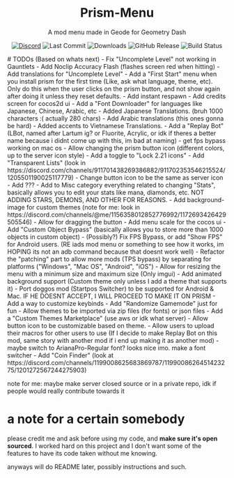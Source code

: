 <div align="center">

# Prism-Menu
A mod menu made in Geode for Geometry Dash

<a href="https://discord.gg/pnD8cnwdhZ"><img src="https://img.shields.io/discord/1199008625683869787?color=7389D8&labelColor=6A7EC2&logo=discord&logoColor=FFFFFF" alt="Discord" /></a>
![Last Commit](https://img.shields.io/github/last-commit/FireMario211/Prism-Menu)
![Downloads](https://img.shields.io/github/downloads/FireMario211/Prism-Menu/total)
![GitHub Release](https://img.shields.io/github/v/release/FireMario211/Prism-Menu)
![Build Status](https://github.com/FireMario211/Prism-Menu/actions/workflows/build.yml/badge.svg)
</div>
# TODOs (Based on whats next)
- Fix "Uncomplete Level" not working in Gauntlets
- Add Noclip Accuracy Flash (flashes screen red when hitting)
- Add translations for "Uncomplete Level"
- Add a "First Start" menu when you install prism for the first time (Like, ask what language, theme, etc). Only do this when the user clicks on the prism button, and not show again after doing it unless they reset defaults.
- Add instant respawn
- Add credits screen for cocos2d ui
- Add a "Font Downloader" for languages like Japanese, Chinese, Arabic, etc
- Added Japanese Translations. (bruh 1000 characters :( actually 280 chars)
- Add Arabic translations (this ones gonna be hard)
- Added accents to Vietnamese Translations.
- Add a "Replay Bot" (LBot, named after Lartum ig? or Fluorite, Acrylic, or idk if theres a better name because i didnt come up with this, im bad at naming)
- get fps bypass working on mac os
- Allow changing the prism button icon (different colors, up to the server icon style)
- Add a toggle to "Lock 2.21 icons"
- Add "Transparent Lists" (look in https://discord.com/channels/911701438269386882/911702353546215524/1205501190025117779)
- Change button icon to be the same as server icon
- Add ???
- Add to Misc category everything related to changing "Stats", basically allows you to edit your stats like mana, diamonds, etc. NOT ADDING STARS, DEMONS, AND OTHER FOR REASONS.
- Add background-image for custom themes (note for me: look in https://discord.com/channels/@me/1156358012852776992/1172693426429505546)
- Allow for dragging the button
- Add menu scale for the cocos ui
- Add "Custom Object Bypass" (basically allows you to store more than 1000 objects in custom object)
- (Possibly?) Fix FPS Bypass, or add "Show FPS" for Android users. (RE iads mod menu or something to see how it works, im HOPING its not an adb command because that doesnt work well)
- Refactor the "patching" part to allow more mods (TPS bypass) by separating for platforms ("Windows", "Mac OS", "Android", "iOS")
- Allow for resizing the menu with a minimum size and maximum size (Only imgui)
- Add animated background support (Custom theme only unless I add a theme that supports it)
- Port doggos mod (Startpos Switcher) to be supported for Android & Mac. IF HE DOESNT ACCEPT, I WILL PROCEED TO MAKE IT ON PRISM
- Add a way to customize keybinds
- Add "Randomize Gamemode" just for fun
- Allow themes to be imported via zip files (for fonts) or json files
- Add a "Custom Themes Marketplace" (use aws or idk what server)
- Allow button icon to be customizable based on theme.
- Allow users to upload their macros for other users to use (If I decide to make Replay Bot on this mod, same story with another mod if i end up making it as another mod)
- maybe switch to ArianaPro-Regular font? looks nice imo. make a font switcher
- Add "Coin Finder" (look at https://discord.com/channels/1199008625683869787/1199008626451423275/1201272567244275903)

note for me: maybe make server closed source or in a private repo, idk if people would really contribute towards it

# a note for a certain somebody
please credit me and ask before using my code, and **make sure it's open sourced**. I worked hard on this project and I don't want some of the features to have its code taken without me knowing.

anyways will do README later, possibly instructions and such.
